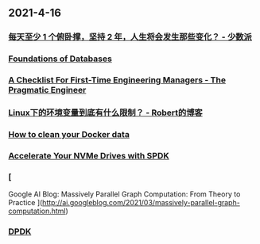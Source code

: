 
## 2021-4-16

### [每天至少 1 个俯卧撑，坚持 2 年，人生将会发生那些变化？ - 少数派](https://sspai.com/post/66047)

### [Foundations of Databases](http://webdam.inria.fr/Alice/)

### [A Checklist For First-Time Engineering Managers - The Pragmatic Engineer](https://blog.pragmaticengineer.com/checklist-for-first-time-managers/)

### [Linux下的环境变量到底有什么限制？ - Robert的博客](https://www.robberphex.com/envvars-limitation/)

### [How to clean your Docker data](https://dockerwebdev.com/tutorials/clean-up-docker/)

### [Accelerate Your NVMe Drives with SPDK](https://www.intel.com/content/www/us/en/develop/articles/accelerating-your-nvme-drives-with-spdk.html)

### [
Google AI Blog: Massively Parallel Graph Computation: From Theory to Practice
](http://ai.googleblog.com/2021/03/massively-parallel-graph-computation.html)

### [DPDK](https://core.dpdk.org/doc/quick-start/)